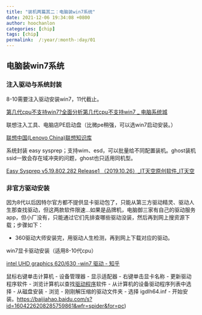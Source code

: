 ```yaml
---
title: "装机两篇其二：电脑装win7系统"
date: 2021-12-06 19:34:08 +0800
author: hoochanlon
categories: [chip]
tags: [chip]
permalink:  /:year/:month-:day/01
---
```


## 电脑装win7系统

### 注入驱动与系统封装

8-10需要注入驱动安装win7，11代截止。

[第几代cpu不支持win7?全面分析第几代cpu不支持win7 _ 电脑系统城](http://www.dnxtc.net/zixun/zhuangjijiaocheng/2020-12-22/6773.html)

联想注入工具、电脑店PE启动盘（比微pe稍强，可以选win7启动安装。）

[联想中国(Lenovo China)联想知识库](https://iknow.lenovo.com.cn/detail/dc_178680.html)

系统封装 easy sysprep；支持wim、esd，可以批量给不同配置装机。ghost装机ssid一致会存在域冲突的问题，ghost也只适用同机型。

[Easy Sysprep v5.19.802.282 Release1 （2019.10.26）_IT天空原创软件_IT天空](https://www.itsk.com/thread-402133-1-1.html)

<!-- more -->

### 非官方驱动安装

因为8代以后因特尔官方都不提供显卡驱动包了，只能从第三方驱动精灵、驱动人生那查找驱动，但这两款软件限速…如果是品牌机，电脑御三家有自己的驱动服务app，但小厂没有，只能通过它们先排查哪些驱动没装，然后再到网上搜资源下载；步骤如下：

- 360驱动大师安装完，用驱动人生检测，再到网上下载对应的驱动。

win7显卡驱动安装（适用8-10代cpu）

[intel UHD graphics 620/630 -win7 驱动 - 知乎](https://zhuanlan.zhihu.com/p/73250440)

鼠标右键单击计算机 - 设备管理器 - 显示适配器 - 右键单击显卡名称 - 更新驱动程序软件 - 浏览计算机以查找[驱动程序](https://www.zhihu.com/search?q=驱动程序&search_source=Entity&hybrid_search_source=Entity&hybrid_search_extra={"sourceType"%3A"article"%2C"sourceId"%3A73250440})软件 - 从计算机的设备驱动程序列表中选择 - 从磁盘安装 - 浏览 - 刚刚解压缩的驱动文件夹 - 选择 igdlh64.inf - 开始安装。https://baijiahao.baidu.com/s?id=1604226208285759861&wfr=spider&for=pc)
